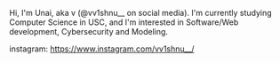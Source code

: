 Hi, I'm Unai, aka v (@vv1shnu__ on social media).
I'm currently studying Computer Science in USC, and I'm interested in Software/Web development, Cybersecurity and Modeling.

instagram: https://www.instagram.com/vv1shnu__/

<!---
vv1shnu/vv1shnu is a ✨ special ✨ repository because its `README.md` (this file) appears on your GitHub profile.
You can click the Preview link to take a look at your changes.
--->

